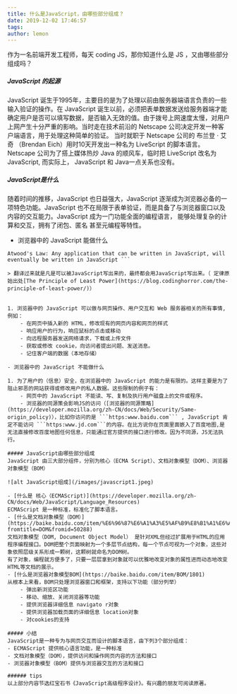 ```yaml
---
title: 什么是JavaScript，由哪些部分组成？
date: 2019-12-02 17:46:57
tags:
author: lemon
---
```

作为一名前端开发工程师，每天 coding JS，那你知道什么是 JS ，又由哪些部分组成吗？
##### JavaScript 的起源
JavaScript 诞生于1995年，主要目的是为了处理以前由服务器端语言负责的一些输入验证的操作。在 JavaScript 诞生以前，必须把表单数据发送给服务器端才能确定用户是否可以填写数据，是否输入无效的值。由于拨号上网速度太慢，对用户上网产生十分严重的影响。当时走在技术前沿的 Netscape 公司决定开发一种客户端语言，用于处理这种简单的验证。
当时就职于 Netscape 公司的 布兰登 · 艾奇 （Brendan Eich）用时10天开发出一种名为 LiveScript 的脚本语言。 Netscape 公司为了搭上媒体热炒 Java 的顺风车，临时把 LiveScript 改名为 JavaScript, 而实际上， JavaScript 和 Java一点关系也没有。

##### JavaScript是什么
随着时间的推移，JavaScript 也日益强大，JavaScript 逐渐成为浏览器必备的一项特色功能。JavaScript 也不在局限于表单验证，而是具备了与浏览器窗口以及内容的交互能力。JavaScript 成为一门功能全面的编程语言， 能够处理复杂的计算和交互，拥有了闭包、匿名 甚至元编程等特性。

- 浏览器中的 JavaScript 能做什么

``` 
Atwood's Law: Any application that can be written in JavaScript, will eventually be written in JavaScript ```

> 翻译过来就是凡是可以被JavaScript写出来的，最终都会用JavaScript写出来。（ 定律原始出处[The Principle of Least Power](https://blog.codinghorror.com/the-principle-of-least-power/)）


1. 浏览器中的 JavaScript 可以做与网页操作、用户交互和 Web 服务器相关的所有事情, 例如：
	- 在网页中插入新的 HTML，修改现有的网页内容和网页的样式
	- 响应用户的行为，响应鼠标的点击或移动
	- 向远程服务器发送网络请求，下载或上传文件
	- 获取或修改 cookie，向访问者提出问题、发送消息。
	- 记住客户端的数据（本地存储）

- 浏览器中的 JavaScript 不能做什么

1. 为了用户的（信息）安全，在浏览器中的 JavaScript 的能力是有限的。这样主要是为了阻止邪恶的网站获得或修改用户的私人数据。这些限制的例子有：
	- 网页中的 JavaScript 不能读、写、复制及执行用户磁盘上的文件或程序。
	- 浏览器的同源策会影响JS的访问（[浏览器的同源策略](https://developer.mozilla.org/zh-CN/docs/Web/Security/Same-origin_policy)），比如你访问的是 ```https:www.baidu.com``` , JavaScript 肯定不能访问 ```https:www.jd.com```的内容。在比方说你在页面里面嵌入了百度地图,是无法直接修改百度地图任何信息，只能通过官方提供的接口进行修改。因为不同源，JS无法执行。

##### JavaScript由哪些部分组成
JavaScript 由三大部分组件，分别为核心（ECMA Script）、文档对象模型（DOM）、浏览器对象模型（BOM）

![alt JavaScript组成](/images/javascript1.jpeg)

- [什么是 核心（ECMAScript)](https://developer.mozilla.org/zh-CN/docs/Web/JavaScript/Language_Resources)
ECMAScript 是一种标准，标准化了脚本语言。
- [什么是文档对象模型（DOM）](https://baike.baidu.com/item/%E6%96%87%E6%A1%A3%E5%AF%B9%E8%B1%A1%E6%A8%A1%E5%9E%8B/1033822?fromtitle=DOM&fromid=50288)
文档对象模型（DOM, Document Object Model） 是针对XML但经过扩展用于HTML的应用程序编程接口。DOM把整个页面映射为一个多层节点结构，每一个节点可视为一个对象，这些对象依照层级关系形成一颗树，这颗树就命名为DOM树。
有了对象，编程就方便多了，只要一层层拿到对象就可以优雅地改变对象的属性进而动态地改变HTML等文档的展示。
- [什么是浏览器对象模型BOM](https://baike.baidu.com/item/BOM/1801)
从根本上来看，BOM只处理浏览器窗口和框架，支持以下功能（部分列举）
	- 弹出新浏览区功能
	- 移动、缩放、关闭浏览器等功能
	- 提供浏览器详细信息 navigato r对象
	- 提供浏览器加载页面的详细信息 location对象
	- 对cookies的支持

##### 小结
JavaScript是一种专为与网页交互而设计的脚本语言，由下列3个部分组成：
- ECMAScript 提供核心语言功能，是一种标准
- 文档对象模型（DOM），提供访问和操作网页内容的方法和接口
- 浏览器对象模型（BOM）提供与浏览器交互的方法和接口

###### tips
以上部分内容节选红宝石书《JavaScript高级程序设计》。有兴趣的朋友可阅读原著。